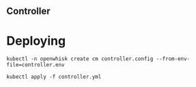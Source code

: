 Controller
----------

# Deploying



```
kubectl -n openwhisk create cm controller.config --from-env-file=controller.env
```



```
kubectl apply -f controller.yml
```


